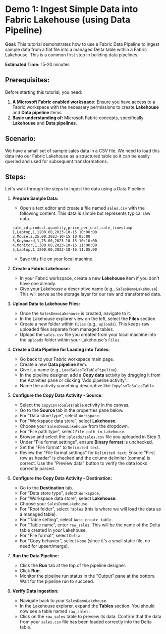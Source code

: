# Demo 1: Ingest Simple Data into Fabric Lakehouse (using Data Pipeline)

**Goal:** This tutorial demonstrates how to use a Fabric Data Pipeline to ingest sample data from a flat file into a managed Delta table within a Fabric Lakehouse. This is a common first step in building data pipelines.

**Estimated Time:** 15-20 minutes

## Prerequisites:

Before starting this tutorial, you need:

1.  **A Microsoft Fabric enabled workspace:** Ensure you have access to a Fabric workspace with the necessary permissions to create **Lakehouse** and **Data pipeline** items.
2.  **Basic understanding of:** Microsoft Fabric concepts, specifically **Lakehouse** and **Data pipelines**.

## Scenario:

We have a small set of sample sales data in a CSV file. We need to load this data into our Fabric Lakehouse as a structured table so it can be easily queried and used for subsequent transformations.

## Steps:

Let's walk through the steps to ingest the data using a Data Pipeline:

1.  **Prepare Sample Data:**
    *   Open a text editor and create a file named `sales.csv` with the following content. This data is simple but represents typical raw data.

    ```csv
    sale_id,product,quantity,price_per_unit,sale_timestamp
    1,Laptop,1,1200.00,2023-10-15 10:00:00
    2,Mouse,2,25.00,2023-10-15 10:05:00
    3,Keyboard,1,75.00,2023-10-15 10:10:00
    4,Monitor,1,300.00,2023-10-16 11:00:00
    5,Laptop,1,1200.00,2023-10-16 11:05:00
    ```
    *   Save this file on your local machine.

2.  **Create a Fabric Lakehouse:**
    *   In your Fabric workspace, create a new **Lakehouse** item if you don't have one already.
    *   Give your Lakehouse a descriptive name (e.g., `SalesDemoLakehouse`). This will serve as the storage layer for our raw and transformed data.

3.  **Upload Data to Lakehouse Files:**
    *   Once the `SalesDemoLakehouse` is created, navigate to it.
    *   In the Lakehouse explorer view on the left, select the **Files** section.
    *   Create a new folder within `Files` (e.g., `uploads`). This keeps raw uploaded files separate from managed tables.
    *   Upload the `sales.csv` file you created from your local machine into the `uploads` folder within your Lakehouse's `Files`.

4.  **Create a Data Pipeline for Loading into Tables:**
    *   Go back to your Fabric workspace main page.
    *   Create a new **Data pipeline** item.
    *   Give it a name (e.g., `LoadSalesToTablePipeline`).
    *   In the pipeline designer, add a **Copy data** activity by dragging it from the Activities pane or clicking "Add pipeline activity".
    *   Name the activity something descriptive like `CopyCsvToSalesTable`.

5.  **Configure the Copy Data Activity - Source:**
    *   Select the `CopyCsvToSalesTable` activity in the canvas.
    *   Go to the **Source** tab in the properties pane below.
    *   For "Data store type", select `Workspace`.
    *   For "Workspace data store", select **Lakehouse**.
    *   Choose your `SalesDemoLakehouse` from the dropdown.
    *   For "File path type", select `File path in Lakehouse`.
    *   Browse and select the `uploads/sales.csv` file you uploaded in Step 3.
    *   Under "File format settings", ensure **Binary format** is unchecked.
    *   Set the "File format" to `Delimited text`.
    *   Review the "File format settings" for `Delimited text`. Ensure "First row as header" is checked and the column delimiter (comma) is correct. Use the "Preview data" button to verify the data looks correctly parsed.

6.  **Configure the Copy Data Activity - Destination:**
    *   Go to the **Destination** tab.
    *   For "Data store type", select `Workspace`.
    *   For "Workspace data store", select **Lakehouse**.
    *   Choose your `SalesDemoLakehouse`.
    *   For "Root folder", select `Tables` (this is where we will load the data as a managed table).
    *   For "Table setting", select `Auto create table`.
    *   For "Table name", enter `raw_sales`. This will be the name of the Delta table created in your Lakehouse.
    *   For "File format", select `Delta`.
    *   For "Copy behavior", select `None` (since it's a small static file, no need for upsert/merge).

7.  **Run the Data Pipeline:**
    *   Click the **Run** tab at the top of the pipeline designer.
    *   Click **Run**.
    *   Monitor the pipeline run status in the "Output" pane at the bottom. Wait for the pipeline run to succeed.

8.  **Verify Data Ingestion:**
    *   Navigate back to your `SalesDemoLakehouse`.
    *   In the Lakehouse explorer, expand the **Tables** section. You should now see a table named `raw_sales`.
    *   Click on the `raw_sales` table to preview its data. Confirm that the data from your `sales.csv` file has been loaded correctly into the Delta table.

